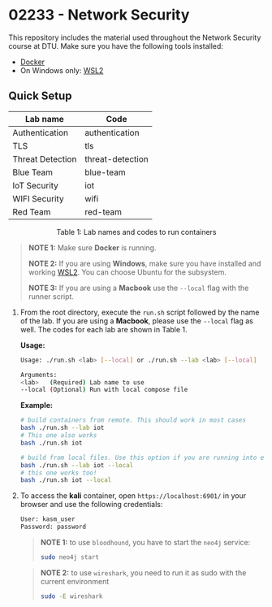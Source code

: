 # 02233 - Network Security

This repository includes the material used throughout the Network Security course at DTU.
Make sure you have the following tools installed: 

- [Docker](https://docs.docker.com/engine/install/)
- On Windows only: [WSL2](https://learn.microsoft.com/en-us/windows/wsl/install)

## Quick Setup

<div>
<center>

| Lab name | Code |
----- | --- |
Authentication | authentication
TLS | tls
Threat Detection | threat-detection
Blue Team | blue-team
IoT Security | iot
WIFI Security | wifi
Red Team | red-team

<p>Table 1: Lab names and codes to run containers </p>
</center>
</div>

> **NOTE 1:** Make sure **Docker** is running.
>
> **NOTE 2:** If you are using **Windows**, make sure you have installed and working [WSL2](https://learn.microsoft.com/en-us/windows/wsl/install). You can choose Ubuntu for the subsystem.
>
> **NOTE 3:** If you are using a **Macbook** use the `--local` flag with the runner script.

1.  From the root directory, execute the `run.sh` script followed by the name of the lab. 
If you are using a **Macbook**, please use the `--local` flag as well. 
The codes for each lab are shown in Table 1.

    **Usage:**

    ````sh
    Usage: ./run.sh <lab> [--local] or ./run.sh --lab <lab> [--local]

    Arguments:
    <lab>   (Required) Lab name to use
    --local (Optional) Run with local compose file
    ````

    **Example:**

    ```sh
    # build containers from remote. This should work in most cases
    bash ./run.sh --lab iot
    # This one also works
    bash ./run.sh iot

    # build from local files. Use this option if you are running into errors
    bash ./run.sh --lab iot --local
    # this one works too!
    bash ./run.sh iot --local
    ```

2. To access the **kali** container, open `https://localhost:6901/` in your browser and use the following credentials:

    ```sh
    User: kasm_user
    Password: password
    ```

    > **NOTE 1:** to use `bloodhound`, you have to start the `neo4j` service:
    > ```sh
    > sudo neo4j start
    > ```

    > **NOTE 2:** to use `wireshark`, you need to run it as sudo with the current environment
    > ```sh
    > sudo -E wireshark
    > ```
